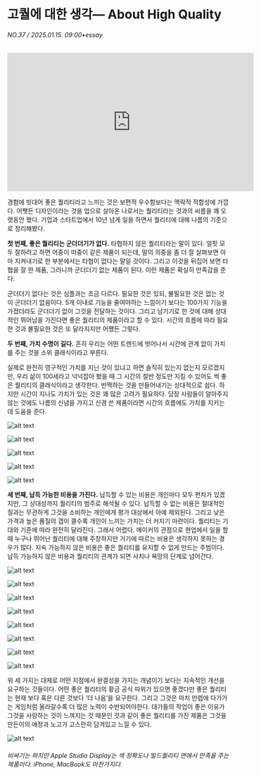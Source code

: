 # 고퀄에 대한 생각— About High Quality

###### NO.37 / 2025.01.15. 09:00•essay


<iframe width="560" height="315" src="https://www.youtube.com/embed/ifPvDAPI32Y" frameborder="0" allowfullscreen></iframe>



경험에 빗대어 좋은 퀄리티라고 느끼는 것은 보편적 우수함보다는 맥락적 적합성에 가깝다. 어쨋든 디자인이라는 것을 업으로 살아온 나로서는 퀄리티라는 것과의 씨름을 꽤 오랫동안 했다. 기업과 스타트업에서 10년 넘게 일을 하면서 퀄리티에 대해 나름의 기준으로 정리해봤다.
<br>

**첫 번째, 좋은 퀄리티는 군더더기가 없다.**
타협하지 않은 퀄리티라는 말이 있다. 얼핏 모두 잘하려고 하면 어중이 떠중이 같은 제품이 되는데, 말의 의중을 좀 더 잘 살펴보면 아마 지켜내기로 한 부분에서는 타협이 없다는 말일 것이다. 그리고 이것을 뒤집어 보면 타협을 잘 한 제품, 그러니까 군더더기 없는 제품이 된다. 이런 제품은 확실히 만족감을 준다.

군더더기 없다는 것은 심플과는 조금 다르다. 필요한 것은 있되, 불필요한 것은 없는 것이 군더더기 없음이다. 5개 이내로 기능을 줄여야하는 느낌이기 보다는 100가지 기능을 가졌더라도 군더더기 없이 그것을 전달하는 것이다. 그리고 남기기로 한 것에 대해 상대적인 뛰어남을 가진다면 좋은 퀄리티의 제품이라고 할 수 있다. 시간의 흐름에 따라 필요한 것과 불필요한 것은 또 달라지지만 어쨌든 그렇다.
<br>

**두 번째, 가치 수명이 길다.**
흔히 우리는 어떤 트렌드에 벗어나서 시간에 관계 없이 가치를 주는 것을 소위 클래식이라고 부른다.

실제로 완전히 영구적인 가치를 지닌 것이 있냐고 하면 솔직히 있는지 없는지 모르겠지만, 우리 삶이 100세라고 넉넉잡아 봤을 때 그 시간의 절반 정도만 지킬 수 있어도 썩 좋은 퀄리티의 클래식이라고 생각한다. 반짝하는 것을 만들어내기는 상대적으로 쉽다. 하지만 시간이 지나도 가치가 있는 것은 꽤 많은 고려가 필요하다. 당장 사람들이 알아주지 않는 것에도 나름의 신념을 가지고 신경 쓴 제품이라면 시간의 흐름에도 가치를 지키는데 도움을 준다.
<br>

<div class="slider h-\[600px\]">

 ![alt text](https://picsum.photos/id/1015/600/400)

 ![alt text](https://picsum.photos/id/1025/400/600)

 ![alt text](https://picsum.photos/id/1035/800/400)

 ![alt text](https://picsum.photos/id/1045/600/400)

 ![alt text](https://picsum.photos/id/1055/600/400)

</div>

**세 번째, 납득 가능한 비용을 가진다.**
납득할 수 있는 비용은 개인마다 모두 편차가 있겠지만, 그 상대성까지 퀄리티의 범주로 해석될 수 있다. 납득할 수 없는 비용은 절대적인 질과는 무관하게 그것을 소비하는 개인에게 평가 대상에서 아예 제외된다. 그리고 낮은 가격과 높은 품질의 갭이 클수록 개인이 느끼는 가치는 더 커지기 마련이다. 퀄리티는 기대와 기준에 따라 완전히 달라진다. 그래서 어렵다. 메이커의 관점으로 현업에서 일을 할 때 누구나 뛰어난 퀄리티에 대해 주창하지만 거기에 따르는 비용은 생각하지 못하는 경우가 많다. 지속 가능하지 않은 비용은 좋은 퀄리티를 유지할 수 없게 만드는 주범이다. 납득 가능하지 않은 비용과 퀄리티의 관계가 되면 사치나 욕망의 단계로 넘어간다.
<br>

<div class="gallery4">

 ![alt text](img/image.png)

 ![alt text](img/image.png)

 ![alt text](img/image.png)

 ![alt text](img/image.png)

 ![alt text](img/image.png)

 ![alt text](img/image.png)

 ![alt text](img/image.png)

 ![alt text](img/image.png)
</div>

위 세 가지는 대체로 어떤 지점에서 완결성을 가지는 개념이기 보다는 지속적인 개선을 요구하는 것들이다. 어떤 좋은 퀄리티의 황금 공식 따위가 있으면 좋겠다만 좋은 퀄리티는 현재 보다 혹은 다른 것보다 ‘더 나음’을 요구한다. 그리고 그것은 마치 만렙에 다가가는 게임처럼 올라갈수록 더 많은 노력이 수반되어야한다. 대가들의 작업이 좋은 이유가 그것을 사랑하는 것이 느껴지는 것 때문인 것과 같이 좋은 퀄리티를 가진 제품은 그것을 만든이의 애정과 노고가 고스란히 담겨있고 느낄 수 있다.
<br>

 ![alt text](img/image.png)

###### 비싸기는 하지만 Apple Studio Display는 색 정확도나 빌드퀄리티 면에서 만족을 주는 제품이다. iPhone, MacBook도 마찬가지다.

<br>